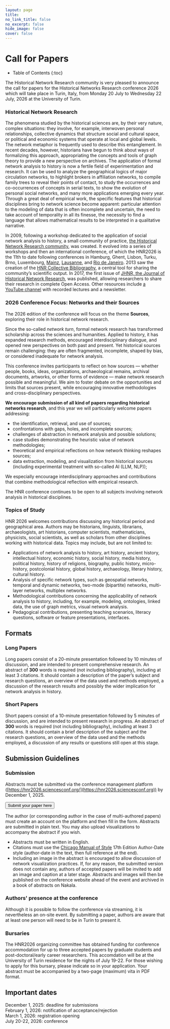 ```yaml
---
layout: page
title: 
no_link_title: false 
no_excerpt: false 
hide_image: false
cover: false
---
```


# Call for Papers

* Table of Contents
{:toc}

The Historical Network Research community is very pleased to announce the call for papers for the Historical Networks Research conference 2026 which will take place in Turin, Italy, from Monday 20 July to Wednesday 22 July, 2026 at the University of Turin.  

### Historical Network Research

The phenomena studied by the historical sciences are, by their very nature, complex situations: they involve, for example, interwoven personal relationships, collective dynamics that structure social and cultural space, or political and economic systems that operate at local and global levels. The network metaphor is frequently used to describe this entanglement. In recent decades, however, historians have begun to think about ways of formalizing this approach, appropriating the concepts and tools of graph theory to provide a new perspective on archives. The application of formal network analysis to history is now a fertile field of experimentation and research. It can be used to analyze the geographical logics of major circulation networks, to highlight brokers in affiliation networks, to compile family trees to reveal their points of contact, to study the occurrences and co-occurrences of concepts in serial texts, to show the evolution of personal social networks, and many more applications emerging every year. Through a great deal of empirical work, the specific features that historical disciplines bring to network science become apparent: particular attention to the modeling of data that is often incomplete and uncertain, the need to take account of temporality in all its finesse, the necessity to find a language that allows mathematical results to be interpreted in a qualitative narrative.  

In 2009, following a workshop dedicated to the application of social network analysis to history, a small community of practice, [the Historical Network Research community](http://www.historicalnetworkresearch.org), was created. It evolved into a series of workshops and then an international conference, of which the HNR2026 is the 11th to date following conferences in Hamburg, Ghent, Lisbon, Turku, Brno, Luxembourg, [Mainz](https://graphentechnologien.hypotheses.org/tagungen/graphentechnologien-2023), [Lausanne](https://historicalnetworkresearch.github.io/lausanne/), and [Rio de Janeiro](https://historicalnetworkresearch.github.io/riodejaneiro/). 2013 saw the creation of the [HNR Collective Bibliography](https://www.zotero.org/groups/209983/historical_network_research), a central tool for sharing the community’s scientific output. In 2017, the first issue of [JHNR, the Journal of Historical Network Research](https://jhnr.net/), was published, allowing researchers to share their research in complete Open Access. Other resources include [a YouTube channel](https://www.youtube.com/channel/UC2QFG7uIVxkFQ3xZbohKl-Q) with recorded lectures and a newsletter.  

### 2026 Conference Focus: Networks and their Sources
The 2026 edition of the conference will focus on the theme **Sources**, exploring their role in historical network research.

Since the so-called *network turn*, formal network research has transformed scholarship across the sciences and humanities. Applied to history, it has expanded research methods, encouraged interdisciplinary dialogue, and opened new perspectives on both past and present. Yet historical sources remain challenging: they are often fragmented, incomplete, shaped by bias, or considered inadequate for network analysis.

This conference invites participants to reflect on how sources — whether people, books, ideas, organizations, archaeological remains, archival documents, artworks, or other forms of evidence — make network research possible and meaningful. We aim to foster debate on the opportunities and limits that sources present, while encouraging innovative methodologies and cross-disciplinary perspectives.

**We encourage submission of all kind of papers regarding historical networks research**, and this year we will particularly welcome papers addressing: 

* the identification, retrieval, and use of sources;
* confrontations with gaps, holes, and incomplete sources;
* challenges of abstraction in network analysis and possible solutions;
* case studies demonstrating the heuristic value of network methodologies;
* theoretical and empirical reflections on how network thinking reshapes sources;
* data extraction, modeling, and visualization from historical sources (including experimental treatment with so-called AI (LLM, NLP));

We especially encourage interdisciplinary approaches and contributions that combine methodological reflection with empirical research.

The HNR conference continues to be open to all subjects involving network analysis in historical disciplines.  

### Topics of Study
HNR 2026 welcomes contributions discussing any historical period and geographical area. Authors may be historians, linguists, librarians, archaeologists, art historians, computer scientists, mathematicians, physicists, social scientists, as well as scholars from other disciplines working with historical data. Topics may include, but are not limited to:
* Applications of network analysis to history, art history, ancient history, intellectual history, economic history, social history, media history, political history, history of religions, biography, public history, micro-history, postcolonial history, global history, archaeology, literary history, cultural history.
* Analysis of specific network types, such as geospatial networks, temporal and dynamic networks, two-mode (bipartite) networks, multi-layer networks, multiplex networks.
* Methodological contributions concerning the applicability of network analysis to history, including, for example, modeling, ontologies, linked data, the use of graph metrics, visual network analysis.
* Pedagogical contributions, presenting teaching scenarios, literacy questions, software or feature presentations, interfaces.

## Formats
### Long Papers
Long papers consist of a 20-minute presentation followed by 10 minutes of discussion, and are intended to present comprehensive research. An abstract of **300** words is required (not including bibliography), including at least 3 citations. It should contain a description of the paper’s subject and research questions, an overview of the data used and methods employed, a discussion of the research results and possibly the wider implication for network analysis in history.


### Short Papers
Short papers consist of a 10-minute presentation followed by 5 minutes of discussion, and are intended to present research in progress. An abstract of **300** words is required (not including bibliography), including at least 3 citations. It should contain a brief description of the subject and the research questions, an overview of the data used and the methods employed, a discussion of any results or questions still open at this stage.

## Submission Guidelines
### Submission
Abstracts must be submitted via the conference management platform ([https://hnr2026.sciencesconf.org/](https://hnr2026.sciencesconf.org)) by December 1, 2025.  

<button class="button button1" onclick="window.location.href='https://hnr2026.sciencesconf.org/';">Submit your paper here</button>

The author (or corresponding author in the case of multi-authored papers) must create an account on the platform and then fill in the form. Abstracts are submitted in plain text. You may also upload visualizations to accompany the abstract if you wish.

* Abstracts must be written in English.  
* Citations must use the [Chicago Manual of Style](https://www.chicagomanualofstyle.org/home.html) 17th Edition Author-Date style (author-date in the text, then full reference at the end).
* Including an image in the abstract is encouraged to allow discussion of network visualization practices. If, for any reason, the submitted version does not contain any, authors of accepted papers will be invited to add an image and caption at a later stage. Abstracts and images will then be published on the conference website ahead of the event and archived in a book of abstracts on Nakala.  

### Authors' presence at the conference
Although it is possible to follow the conference via streaming, it is nevertheless an on-site event. By submitting a paper, authors are aware that at least one person will need to be in Turin to present it.

### Bursaries
The HNR2026 organizing committee has obtained funding for conference accommodation for up to three accepted papers by graduate students and post-doctoral/early career researchers. This accomdation will be at the University of Turin residence for the nights of July 19-22. For those wishing to apply for this bursary, please indicate so in your application. Your abstract must be accompanied by a two-page (maximum) vita in PDF format. 

## Important dates
December 1, 2025: deadline for submissions  
February 1, 2026: notification of acceptance/rejection  
March 1, 2026: registration opening  
July 20-22, 2026: conference  
